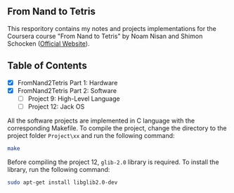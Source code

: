 ## From Nand to Tetris
This resporitory contains my notes and projects implementations for the Coursera course "From Nand to Tetris" by Noam Nisan and Shimon Schocken ([Official Website](https://www.nand2tetris.org/)). 

## Table of Contents
- [x] FromNand2Tetris Part 1: Hardware
- [x] FromNand2Tetris Part 2: Software
  - [ ] Project 9: High-Level Language
  - [ ] Project 12: Jack OS

All the software projects are implemented in C language with the corresponding Makefile. To compile the project, change the directory to the project folder `Project\xx` and run the following command:
```bash
make
```

Before compiling the project 12, `glib-2.0` library is required. To install the library, run the following command:
```bash
sudo apt-get install libglib2.0-dev
```
